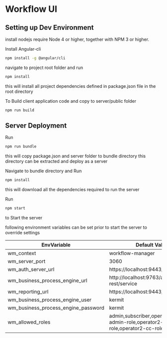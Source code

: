 # Workflow UI

## Setting up Dev Environment
install nodejs
require Node 4 or higher, together with NPM 3 or higher.

Install Angular-cli

```bash
npm install -g @angular/cli
```

navigate to project root folder and run 
```bash
npm install
```
this will install all project dependencies defined in package.json file in the root directory


To Build client application code and copy to server/public folder
```bash
npm run build
```





## Server Deployment

Run 
```bash
npm run bundle
```
this will copy package.json and server folder to bundle directory 
this directory can be extracted and deploy as a server 

Navigate to bundle directory and 
Run 
```bash
npm install
```
this will download all the dependencies  required to run the server

Run 
```bash
npm start
```
to Start the server

following environment variables can be set prior to start the server to override settings



EnvVariable                         |Default Value  
---                                 |---
wm_context                          |workflow-manager
wm_server_port                      |3060
wm_auth_server_url                  |https://localhost:9443/services
wm_business_process_engine_url      |http://localhost:9763/activiti-rest/service
wm_reporting_url                    |https://localhost:9443/apihostobject
wm_business_process_engine_user     |kermit
wm_business_process_engine_password |kermit
wm_allowed_roles                    |admin,subscriber,operator1-admin-role,operator2-admin-role,operator2-cc-role"


